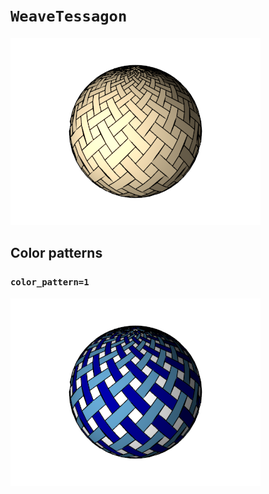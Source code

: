# `WeaveTessagon`

![WeaveTessagon](images/weave_tessagon.png)

## Color patterns

### `color_pattern=1`

![WeaveTessagon color pattern 1](images/weave_tessagon_color1.png)
